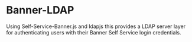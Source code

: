 Banner-LDAP
===========

Using Self-Service-Banner.js and ldapjs this provides a LDAP server layer for authenticating users with their Banner Self Service login credentials.
